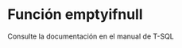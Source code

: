 ﻿---
Autogenerated: true
---

# Función  emptyifnull

Consulte la documentación en el manual de T-SQL
